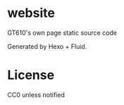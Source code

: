 # website

GT610's own page static source code

Generated by Hexo + Fluid.

# License 

CC0 unless notified